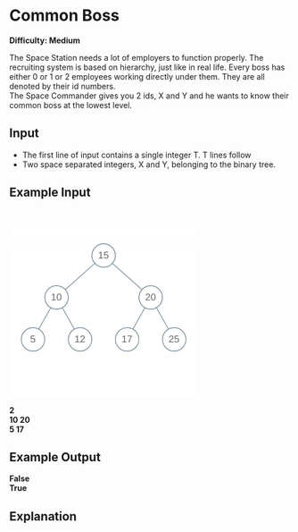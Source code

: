 # Common Boss

**Difficulty: Medium**

The Space Station needs a lot of employers to function properly. The recruiting system is based on hierarchy, just like in real life. Every boss has either 0 or 1 or 2 employees working directly under them. They are all denoted by their id numbers. <br/>
The Space Commander gives you 2 ids, X and Y and he wants to know their common boss at the lowest level.

## Input

- The first line of input contains a single integer T. T lines follow
- Two space separated integers, X and Y, belonging to the binary tree.

## Example Input

![btree](../../images/btree3.png)

**2** <br/>
**10 20** <br/>
**5 17**

## Example Output

**False** <br/>
**True**

## Explanation
